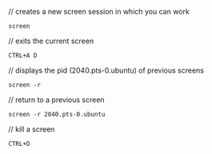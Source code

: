 // creates a new screen session in which you can work

`
screen 
`

// exits the current screen

`
CTRL+A D
`

// displays the pid (2040.pts-0.ubuntu) of previous screens

`
screen -r
`

// return to a previous screen

`
	screen -r 2040.pts-0.ubuntu
`

// kill a screen

`
CTRL+D
`